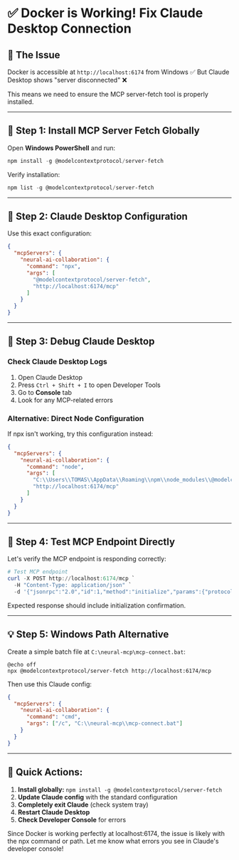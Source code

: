 # ✅ Docker is Working! Fix Claude Desktop Connection

## 🎯 **The Issue**
Docker is accessible at `http://localhost:6174` from Windows ✅
But Claude Desktop shows "server disconnected" ❌

This means we need to ensure the MCP server-fetch tool is properly installed.

---

## 🔧 **Step 1: Install MCP Server Fetch Globally**

Open **Windows PowerShell** and run:

```powershell
npm install -g @modelcontextprotocol/server-fetch
```

Verify installation:
```powershell
npm list -g @modelcontextprotocol/server-fetch
```

---

## 🧠 **Step 2: Claude Desktop Configuration**

Use this exact configuration:

```json
{
  "mcpServers": {
    "neural-ai-collaboration": {
      "command": "npx",
      "args": [
        "@modelcontextprotocol/server-fetch",
        "http://localhost:6174/mcp"
      ]
    }
  }
}
```

---

## 🐞 **Step 3: Debug Claude Desktop**

### **Check Claude Desktop Logs**

1. Open Claude Desktop
2. Press `Ctrl + Shift + I` to open Developer Tools
3. Go to **Console** tab
4. Look for any MCP-related errors

### **Alternative: Direct Node Configuration**

If npx isn't working, try this configuration instead:

```json
{
  "mcpServers": {
    "neural-ai-collaboration": {
      "command": "node",
      "args": [
        "C:\\Users\\TOMAS\\AppData\\Roaming\\npm\\node_modules\\@modelcontextprotocol\\server-fetch\\dist\\index.js",
        "http://localhost:6174/mcp"
      ]
    }
  }
}
```

---

## 🧪 **Step 4: Test MCP Endpoint Directly**

Let's verify the MCP endpoint is responding correctly:

```powershell
# Test MCP endpoint
curl -X POST http://localhost:6174/mcp `
  -H "Content-Type: application/json" `
  -d '{"jsonrpc":"2.0","id":1,"method":"initialize","params":{"protocolVersion":"1.0.0","capabilities":{}}}'
```

Expected response should include initialization confirmation.

---

## 💡 **Step 5: Windows Path Alternative**

Create a simple batch file at `C:\neural-mcp\mcp-connect.bat`:

```batch
@echo off
npx @modelcontextprotocol/server-fetch http://localhost:6174/mcp
```

Then use this Claude config:
```json
{
  "mcpServers": {
    "neural-ai-collaboration": {
      "command": "cmd",
      "args": ["/c", "C:\\neural-mcp\\mcp-connect.bat"]
    }
  }
}
```

---

## 🚀 **Quick Actions:**

1. **Install globally:** `npm install -g @modelcontextprotocol/server-fetch`
2. **Update Claude config** with the standard configuration
3. **Completely exit Claude** (check system tray)
4. **Restart Claude Desktop**
5. **Check Developer Console** for errors

Since Docker is working perfectly at localhost:6174, the issue is likely with the npx command or path. Let me know what errors you see in Claude's developer console!